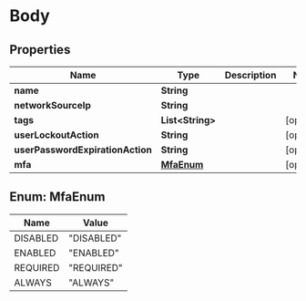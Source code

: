 
# Body

## Properties
Name | Type | Description | Notes
------------ | ------------- | ------------- | -------------
**name** | **String** |  | 
**networkSourceIp** | **String** |  | 
**tags** | **List&lt;String&gt;** |  |  [optional]
**userLockoutAction** | **String** |  |  [optional]
**userPasswordExpirationAction** | **String** |  |  [optional]
**mfa** | [**MfaEnum**](#MfaEnum) |  |  [optional]


<a name="MfaEnum"></a>
## Enum: MfaEnum
Name | Value
---- | -----
DISABLED | &quot;DISABLED&quot;
ENABLED | &quot;ENABLED&quot;
REQUIRED | &quot;REQUIRED&quot;
ALWAYS | &quot;ALWAYS&quot;



